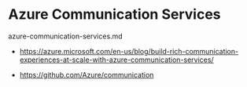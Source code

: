 # Azure Communication Services

azure-communication-services.md

*   https://azure.microsoft.com/en-us/blog/build-rich-communication-experiences-at-scale-with-azure-communication-services/

*   https://github.com/Azure/communication